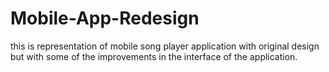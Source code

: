 # Mobile-App-Redesign
this is representation of mobile song player application with original design but with some of the improvements in the interface of the application.
